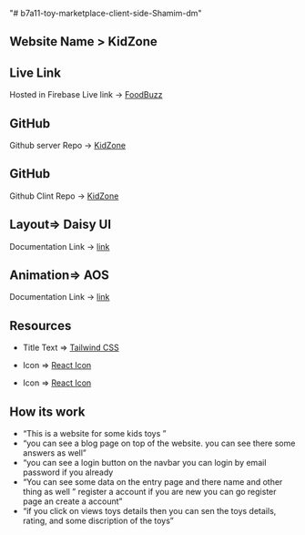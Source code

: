 "# b7a11-toy-marketplace-client-side-Shamim-dm" 



## Website Name > KidZone
## Live Link 
Hosted in Firebase Live link -> [FoodBuzz](https://toy-vehicless.web.app/)

## GitHub
Github server Repo -> [KidZone](https://github.com/programming-hero-web-course-4/b7a11-toy-marketplace-server-side-Shamim-dm)

## GitHub
Github Clint Repo -> [KidZone](https://github.com/programming-hero-web-course-4/b7a11-toy-marketplace-client-side-Shamim-dm)

## Layout=> Daisy UI
Documentation Link -> [ link](https://daisyui.com/)

## Animation=> AOS
Documentation Link -> [ link](https://michalsnik.github.io/aos/)

## Resources 
* Title Text => [Tailwind CSS](https://tailwindcss.com/)

* Icon => [React Icon ](https://react-icons.github.io/react-icons/)
* Icon => [React Icon ](https://react-icons.github.io/react-icons/)

## How its work
* “This is a website for some kids toys ” 
* “you can see a blog page on top of the website. you can see there some answers as well”
* “you can see a login button on the navbar you can login by email password if you already 
* “You can see some data on the entry page and there name and other thing as well ” 
register a account if you are new you can go register page an create a account”
* “if you click on views toys details then you can sen the toys details, rating, and some discription  of the toys” 

